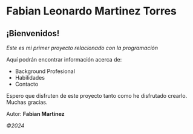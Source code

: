 # Fabian Leonardo Martinez Torres

## ¡Bienvenidos!

*Este es mi primer proyecto relacionado con la programación*

Aquí podrán encontrar información acerca de:

- Background Profesional
- Habilidades
- Contacto

Espero que disfruten de este proyecto tanto como he disfrutado crearlo. Muchas gracias.

Autor: **Fabian Martinez**

*©2024*